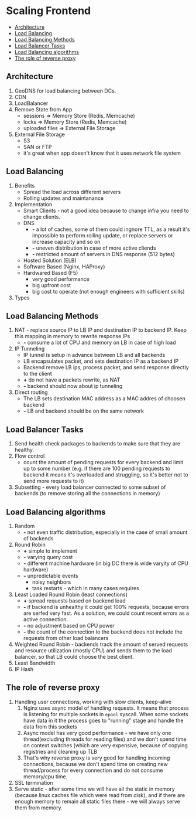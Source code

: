 # Scaling Frontend

  * [Architecture](#architecture)
  * [Load Balancing](#load-balancing)
  * [Load Balancing Methods](#load-balancing-methods)
  * [Load Balancer Tasks](#load-balancer-tasks)
  * [Load Balancing algorithms](#load-balancing-algorithms)
  * [The role of reverse proxy](#the-role-of-reverse-proxy)

## Architecture
1. GeoDNS for load balancing between DCs.
1. CDN
1. LoadBalancer
1. Remove State from App
	* sessions => Memory Store (Redis, Memcache)
	* locks => Memory Store (Redis, Memcache)
	* uploaded files => External File Storage
1. External File Storage
	* S3
	* SAN or FTP
	* it's great when app doesn't know that it uses network file system

## Load Balancing
1. Benefits
    * Spread the load across different servers
    * Rolling updates and maintanance
1. Implementation
    * Smart Clients - not a good idea because to change infra you need to change clients.
    * DNS
        * **-** a lot of caches, some of them could ingnore TTL, as a result it's impossible to perform rolling update, or replace servers or increase capacity and so on
        * **-** uneven distribution in case of more active cliends
        * **-** restricted amount of servers in DNS response (512 bytes)
	* Hosted Solution (ELB)
	* Software Based (Nginx, HAProxy)
	* Hardwared Based (F5)
		* very good performance
		* big upfront cost
		* big cost to operate (not enough engineers with sufficient skills)
1. Types

## Load Balancing Methods
1. NAT - replace source IP to LB IP and destination IP to backend IP. Keep this mapping in memory to rewrite response IPs
    * **-** consume a lot of CPU and memory on LB in case of high load
1. IP Tunneling
    * IP tunnel is setup in advance between LB and all backends
    * LB encapsulates packet, and sets destination IP as a backend IP
    * Backend remove LB ips, process packet, and send response directly to the client
    * **+** do not have a packets rewrite, as NAT
    * **-** backend should now about ip tunneling
1. Direct routing
    * The LB sets destination MAC address as a MAC addres of choosen backend
    * **-** LB and backend should be on the same network

## Load Balancer Tasks
1. Send health check packages to backends to make sure that they are healthy.
1. Flow control
    * count the amount of pending requests for every backend and limit up to some number (e.g. if there are 100 pending requests to backend it means it's overloaded and struggling, so it's better not to send more requests to it)
1. Subsetting - every load balancer connected to some subset of backends (to remove storing all the connections in memory)

## Load Balancing algorithms
1. Random
    * **-** not even traffic distribution, especially in the case of small amount of backends
1. Round Robin
    * **+** simple to implement
    * **-** varying query cost
    * **-** different machine hardware (in big DC there is wide varyity of CPU hardware)
    * **-** unpredictable events
        * noisy neighbors
        * task restarts - which in many cases requires
1. Least Loaded Round Robin (least connections)
    * **+** spread requests based on backend load
    * **-** if backend is unhealthy it could get 100% requests, because errors are serfed very fast. As a solution, we could count recent errors as a active connection.
    * **-** no adjustment based on CPU power
    * **-** the count of the connection to the backend does not include the requests from other load balancers
1. Weighted Round Robin - backends track the amount of served requests and resource utilization (mostly CPU) and sends them to the load balancer, so that LB could choose the best client.
1. Least Bandwidth
1. IP Hash


## The role of reverse proxy
1. Handling user connections, working with slow clients, keep-alive
    1. Nginx uses async model of handling requests. It means that process is listening for multiple sockets in `epool` syscall. When some sockets have data in it the process goes to "running" stage and handle the data from this sockets
    1. Async model has very good performance - we have only one thread(excluding threads for reading files) and we don't spend time on context switches (which are very expensive, because of copying registries and cleaning up TLB
    1. That's why reverse proxy is very good for handling incoming connections, because we don't spend time on creating new thread/process for every connection and do not consume memory/cpu time.
1. SSL termination
1. Serve static - after some time we will have all the static in memory (because linux caches file which were read from disk), and if there are enough memory to remain all static files there - we will always serve them from memory.
